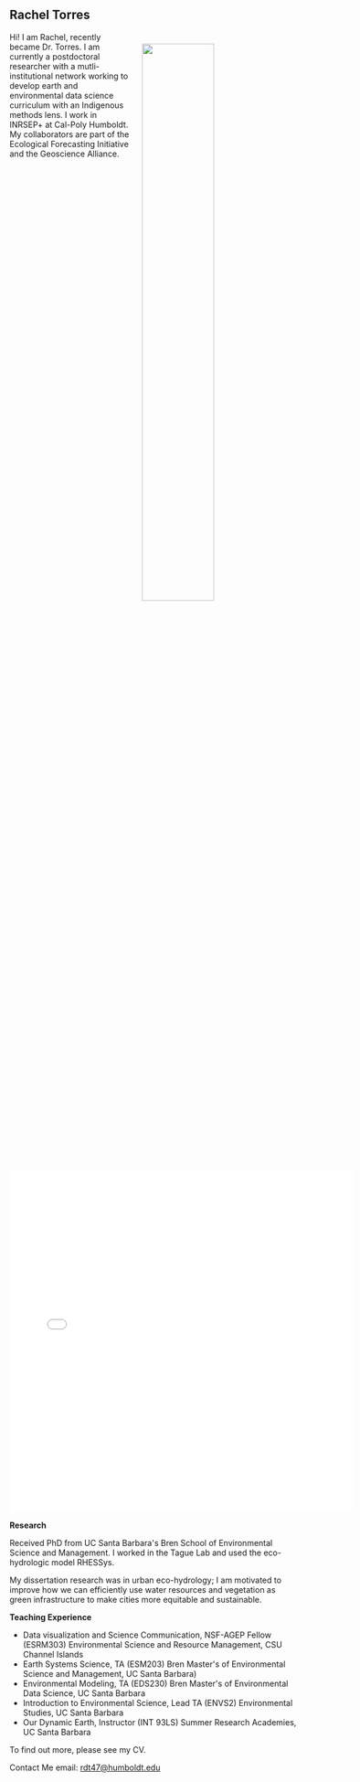 ## Rachel Torres

<img style="float:right; padding: 20px 20px 20px 20px;" src="pics/me-outside.jpg" width="50%">

Hi! I am Rachel, recently became Dr. Torres. I am currently a postdoctoral researcher with a mutli-institutional network working to develop earth and environmental data science curriculum with an Indigenous methods lens. I work in INRSEP+ at Cal-Poly Humboldt. My collaborators are part of the Ecological Forecasting Initiative and the Geoscience Alliance.

<embed 
  type="text/html" src="pics/cph.html"
  width=600, height=600>
</embed>

**Research**

Received PhD from UC Santa Barbara's Bren School of Environmental Science and Management. I worked in the Tague Lab and used the eco-hydrologic model RHESSys.

My dissertation research was in urban eco-hydrology; I am motivated to improve how we can efficiently use water resources and vegetation as green infrastructure to make cities more equitable and sustainable.

**Teaching Experience**
- Data visualization and Science Communication, NSF-AGEP Fellow (ESRM303) Environmental Science and Resource Management, CSU Channel Islands
- Earth Systems Science, TA (ESM203) Bren Master's of Environmental Science and Management, UC Santa Barbara)
- Environmental Modeling, TA (EDS230) Bren Master's of Environmental Data Science, UC Santa Barbara
- Introduction to Environmental Science, Lead TA (ENVS2) Environmental Studies, UC Santa Barbara
- Our Dynamic Earth, Instructor (INT 93LS) Summer Research Academies, UC Santa Barbara

To find out more, please see my CV. 

Contact Me
email: rdt47@humboldt.edu


